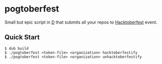 # pogtoberfest

Small but epic script in [D](https://dlang.org) that submits all your repos to [Hacktoberfest](https://hacktoberfest.digitalocean.com) event.

## Quick Start

```console
$ dub build
$ ./pogtoberfest <token-file> <organization> hacktoberfestify
$ ./pogtoberfest <token-file> <organization> unhacktoberfestify
```
